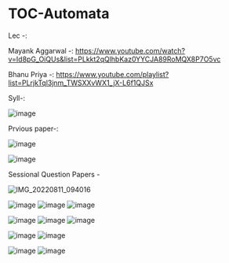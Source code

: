 
# TOC-Automata

Lec -:

Mayank Aggarwal -: https://www.youtube.com/watch?v=Id8pG_OiQUs&list=PLkkt2qQlhbKaz0YYCJA89RoMQX8P7O5vc

Bhanu Priya -: https://www.youtube.com/playlist?list=PLrjkTql3jnm_TWSXXvWX1_jX-L6f1QJSx

Syll-:

![image](https://user-images.githubusercontent.com/59536110/181947406-87de7f5b-e7fd-45be-8303-5209f210f349.png)

Prvious paper-:

![image](https://user-images.githubusercontent.com/59536110/181955125-48885ac6-ca78-489e-94b8-50a7fadf6162.png)

![image](https://user-images.githubusercontent.com/59536110/181955514-d191e597-3676-4c83-b0f4-651bf4ab0690.png)

Sessional Question Papers -

![IMG_20220811_094016](https://user-images.githubusercontent.com/93399136/184063604-59003c3f-69a0-4e0a-9132-5f9dbe0a40e8.jpg)

![image](https://user-images.githubusercontent.com/59536110/184189073-383e8815-b9be-4649-a79d-257e9c5e0e00.png)
![image](https://user-images.githubusercontent.com/59536110/184189145-54dca4fb-962d-433e-b13e-1882ae31ff3a.png)
![image](https://user-images.githubusercontent.com/59536110/184189219-ce9cf926-1b55-4daf-8baa-2104909f3b40.png)

![image](https://user-images.githubusercontent.com/59536110/184190046-77b85444-b92d-4581-adaa-a5dfbf207b6b.png)
![image](https://user-images.githubusercontent.com/59536110/184190138-79ca1d3a-fac2-43a0-9da2-d352e4d8be1b.png)
![image](https://user-images.githubusercontent.com/59536110/184190239-6f9f34f0-5fb3-4021-a27e-0a6ad90138bb.png)

![image](https://user-images.githubusercontent.com/59536110/184191561-14811485-c659-40c1-a917-0a957557270b.png)
![image](https://user-images.githubusercontent.com/59536110/184191594-4ef6327e-a1d4-4a93-a79f-c238d289ef19.png)

![image](https://user-images.githubusercontent.com/59536110/184192672-04be6e34-6cfd-425a-98b5-879de4860678.png)
![image](https://user-images.githubusercontent.com/59536110/184192809-fb13559b-e3f8-439a-9a67-95545ac11bb4.png)
